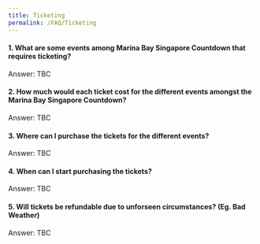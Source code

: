 ```yaml
---
title: Ticketing
permalink: /FAQ/Ticketing
---
```


#### 1. What are some events among Marina Bay Singapore Countdown that requires ticketing?

Answer: TBC

#### 2. How much would each ticket cost for the different events amongst the Marina Bay Singapore Countdown?

Answer: TBC

#### 3. Where can I purchase the tickets for the different events?

Answer: TBC

#### 4. When can I start purchasing the tickets? 

Answer: TBC

#### 5. Will tickets be refundable due to unforseen circumstances? (Eg. Bad Weather)

Answer: TBC
